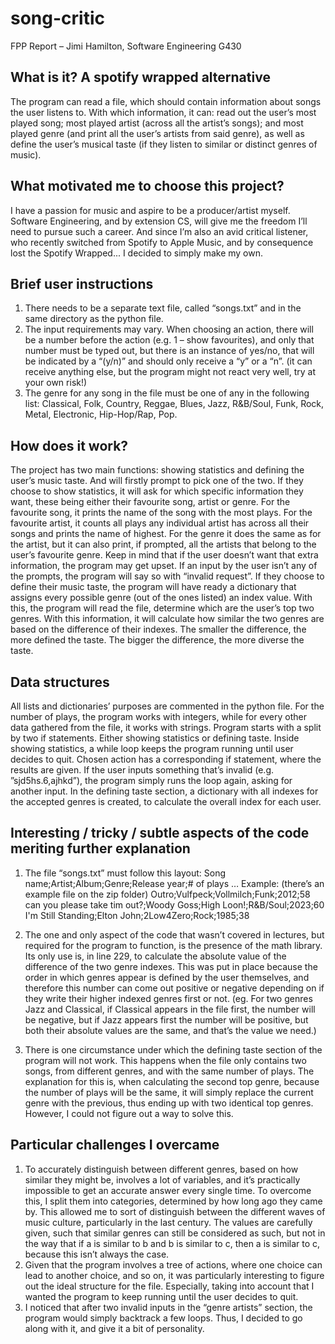 # song-critic
FPP Report – Jimi Hamilton, Software Engineering G430

## What is it? A spotify wrapped alternative
The program can read a file, which should contain information about songs the user listens to. With
which information, it can: read out the user’s most played song; most played artist (across all the
artist’s songs); and most played genre (and print all the user’s artists from said genre), as well as
define the user’s musical taste (if they listen to similar or distinct genres of music).

## What motivated me to choose this project?
I have a passion for music and aspire to be a producer/artist myself. Software Engineering, and by
extension CS, will give me the freedom I’ll need to pursue such a career. And since I’m also an avid
critical listener, who recently switched from Spotify to Apple Music, and by consequence lost the
Spotify Wrapped... I decided to simply make my own.

## Brief user instructions
1. There needs to be a separate text file, called “songs.txt” and in the same directory as the python
file.
2. The input requirements may vary. When choosing an action, there will be a number before the
action (e.g. 1 – show favourites), and only that number must be typed out, but there is an instance
of yes/no, that will be indicated by a “(y/n)” and should only receive a “y” or a “n”. (it can receive
anything else, but the program might not react very well, try at your own risk!)
3. The genre for any song in the file must be one of any in the following list: Classical, Folk, Country,
Reggae, Blues, Jazz, R&B/Soul, Funk, Rock, Metal, Electronic, Hip-Hop/Rap, Pop.

## How does it work?
The project has two main functions: showing statistics and defining the user’s music taste. And will
firstly prompt to pick one of the two. If they choose to show statistics, it will ask for which specific
information they want, these being either their favourite song, artist or genre. For the favourite
song, it prints the name of the song with the most plays. For the favourite artist, it counts all plays
any individual artist has across all their songs and prints the name of highest. For the genre it does
the same as for the artist, but it can also print, if prompted, all the artists that belong to the user’s
favourite genre. Keep in mind that if the user doesn’t want that extra information, the program may
get upset. If an input by the user isn’t any of the prompts, the program will say so with “invalid
request”. If they choose to define their music taste, the program will have ready a dictionary that
assigns every possible genre (out of the ones listed) an index value. With this, the program will read
the file, determine which are the user’s top two genres. With this information, it will calculate how
similar the two genres are based on the difference of their indexes. The smaller the difference, the
more defined the taste. The bigger the difference, the more diverse the taste.

## Data structures
All lists and dictionaries’ purposes are commented in the python file.
For the number of plays, the program works with integers, while for every other data gathered from
the file, it works with strings.
Program starts with a split by two if statements. Either showing statistics or defining taste.
Inside showing statistics, a while loop keeps the program running until user decides to quit.
Chosen action has a corresponding if statement, where the results are given.
If the user inputs something that’s invalid (e.g. ”sjd5hs.6,ajhkd”), the program simply runs the loop
again, asking for another input.
In the defining taste section, a dictionary with all indexes for the accepted genres is created, to
calculate the overall index for each user.

## Interesting / tricky / subtle aspects of the code meriting further explanation
1. The file “songs.txt” must follow this layout:
Song name;Artist;Album;Genre;Release year;# of plays
…
Example: (there’s an example file on the zip folder)
Outro;Vulfpeck;Vollmilch;Funk;2012;58
can you please take tim out?;Woody Goss;High Loon!;R&B/Soul;2023;60
I'm Still Standing;Elton John;2Low4Zero;Rock;1985;38

2. The one and only aspect of the code that wasn’t covered in lectures, but required for the program
to function, is the presence of the math library. Its only use is, in line 229, to calculate the absolute
value of the difference of the two genre indexes. This was put in place because the order in which
genres appear is defined by the user themselves, and therefore this number can come out positive
or negative depending on if they write their higher indexed genres first or not. (eg. For two genres
Jazz and Classical, if Classical appears in the file first, the number will be negative, but if Jazz appears
first the number will be positive, but both their absolute values are the same, and that’s the value
we need.)

3. There is one circumstance under which the defining taste section of the program will not work.
This happens when the file only contains two songs, from different genres, and with the same
number of plays. The explanation for this is, when calculating the second top genre, because the
number of plays will be the same, it will simply replace the current genre with the previous, thus
ending up with two identical top genres. However, I could not figure out a way to solve this.

## Particular challenges I overcame
1. To accurately distinguish between different genres, based on how similar they might be, involves
a lot of variables, and it’s practically impossible to get an accurate answer every single time. To
overcome this, I split them into categories, determined by how long ago they came by. This allowed
me to sort of distinguish between the different waves of music culture, particularly in the last
century. The values are carefully given, such that similar genres can still be considered as such, but
not in the way that if a is similar to b and b is similar to c, then a is similar to c, because this isn’t
always the case.
2. Given that the program involves a tree of actions, where one choice can lead to another choice,
and so on, it was particularly interesting to figure out the ideal structure for the file. Especially,
taking into account that I wanted the program to keep running until the user decides to quit.
3. I noticed that after two invalid inputs in the “genre artists” section, the program would simply
backtrack a few loops. Thus, I decided to go along with it, and give it a bit of personality.

